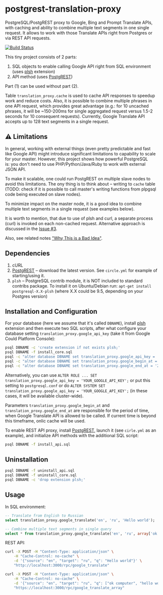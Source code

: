 # postgrest-translation-proxy
PostgreSQL/PostgREST proxy to Google, Bing and Prompt Translate APIs, with caching and ability to combine multiple text segments in one single request. It allows to work with those Translate APIs right from Postgres or via REST API requests.

[![Build Status](https://circleci.com/gh/NikolayS/postgrest-google-translate.png?style=shield&circle-token=fb58aee6e9f98cf85d08c4d382d5ba3f0f548e08)](https://circleci.com/gh/NikolayS/postgrest-google-translate/tree/master)

This tiny project consists of 2 parts:

1. SQL objects to enable calling Google API right from SQL environment (uses [plsh](https://github.com/petere/plsh) extension)
2. API method (uses [PostgREST](http://postgrest.com))

Part (1) can be used without part (2).

Table `translation_proxy.cache` is used to cache API responses to speedup work and reduce costs.
Also, it is possible to combine multiple phrases in one API request, which provides great advantage (e.g.: for 10 uncached phrases, it will be ~150-200ms for single aggregated request versus 1.5-2 seconds for 10 consequent requests). Currently, Google Translate API accepts up to 128 text segments in a single request.

:warning: Limitations
---
In general, working with external things (even pretty predictable and fast like Google API) might introduce significant limitations to capability to scale for your master. However, this project shows how powerful PostgreSQL is: you don't need to use PHP/Python/Java/Ruby to work with external JSON API.

To make it scalable, one could run PostgREST on multiple slave nodes to avoid this limitations. The ony thing is to think about – writing to `cache` table (TODO: check if it is possible to call master's writing functions from plpgsql code being executed on slave nodes).

To minimize impact on the master node, it is a good idea to combine multiple text segments in a single request (see examples below).

It is worth to mention, that due to use of plsh and curl, a separate process (curl) is invoked on each non-cached request. Alternative approach is discussed in the [Issue #3](https://github.com/NikolayS/postgrest-google-translate/issues/3).

Also, see related notes ["Why This is a Bad Idea"](https://github.com/pramsey/pgsql-http#why-this-is-a-bad-idea).

Dependencies
---
1. cURL
2. [PostgREST](http://postgrest.com) – download the latest version. See `circle.yml` for example of starting/using it.
2. `plsh` – PostgreSQL contrib module, it is NOT included to standard contribs package. To install it on Ubuntu/Debian run: `apt-get install postgresql-X.X-plsh` (where X.X could be 9.5, depending on your Postgres version)

Installation and Configuration
---
For your database (here we assume that it's called `DBNAME`), install [plsh](https://github.com/petere/plsh) extension and then execute two SQL scripts, after what configure your database setting `translation_proxy.google_api_key` (take it from Google Could Platform Console):
```sh
psql DBNAME -c 'create extension if not exists plsh;'
psql DBNAME -f install_core.sql
psql -c "alter database DBNAME set translation_proxy.google_api_key = 'YOUR_GOOGLE_API_KEY';"
psql -c "alter database DBNAME set translation_proxy.google_begin_at = '2000-01-01';"
psql -c "alter database DBNAME set translation_proxy.google_end_at = '2100-01-01';"
```

Alternatively, you can use `ALTER ROLE ... SET translation_proxy.google_api_key = 'YOUR_GOOGLE_API_KEY';` or put this setting to `postgresql.conf` or do `ALTER SYSTEM SET translation_proxy.google_api_key = 'YOUR_GOOGLE_API_KEY';` (in these cases, it will be available cluster-wide).

Parameters `translation_proxy.google_begin_at` and `translation_proxy.google_end_at` are responsible for the period of time, when Google Translate API is allowed to be called. If current time is beyond this timeframe, onlic cache will be used.

To enable REST API proxy, install [PostgREST](http://postgrest.com), launch it (see `cirle.yml` as an example), and initialize API methods with the additional SQL script:
```sh
psql DBNAME -f install_api.sql
```

Uninstallation
---
```sh
psql DBNAME -f uninstall_api.sql
psql DBNAME -f uninstall_core.sql
psql DBNAME -c 'drop extension plsh;'
```

Usage
---
In SQL environment:
```sql
-- Translate from English to Russian
select translation_proxy.google_translate('en', 'ru', 'Hello world');

-- Combine multiple text segments in single query
select * from translation_proxy.google_translate('en', 'ru', array['ok computer', 'show me more','hello world!']);
```

REST API:
```sh
curl -X POST -H "Content-Type: application/json" \
    -H "Cache-Control: no-cache" \
    -d '{"source": "en", "target": "ru", "q": "Hello world"}' \
    "http://localhost:3000/rpc/google_translate"
```

```sh
curl -X POST -H "Content-Type: application/json" \
    -H "Cache-Control: no-cache" \
    -d '{"source": "en", "target": "ru", "q": ["ok computer", "hello world", "yet another phrase"]}' \
    "https://localhost:3000/rpc/google_translate_array"
```
